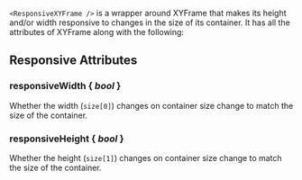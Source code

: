 `<ResponsiveXYFrame />` is a wrapper around XYFrame that makes its height and/or width responsive to changes in the size of its container. It has all the attributes of XYFrame along with the following:

## Responsive Attributes

### responsiveWidth { _bool_ }

Whether the width (`size[0]`) changes on container size change to match the size of the container.

### responsiveHeight { _bool_ }

Whether the height (`size[1]`) changes on container size change to match the size of the container.
